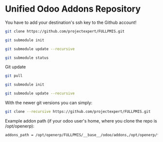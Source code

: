 Unified Odoo Addons Repository
==============================

You have to add your destination's ssh key to the Github account!

```bash
git clone https://github.com/projectexpert/FULLPMIS.git

git submodule init

git submodule update --recursive

git submodule status

```

Git update

```bash
git pull

git submodule init

git submodule update --recursive
```

With the newer git versions you can simply:

```bash
git clone --recursive https://github.com/projectexpert/FULLPMIS.git
```

Example addon path (if your odoo user's home, where you clone the repo is /opt/openerp):

```bash
addons_path = /opt/openerp/FULLPMIS/__base__/odoo/addons,/opt/openerp/fullodoo/__other__/project-expert,/opt/openerp/FULLPMIS,/opt/openerp/FULLPMIS/__oca__/account-financial-reporting,/opt/openerp/FULLPMIS/__oca__/account-financial-tools,/opt/openerp/FULLPMIS/__oca__/account-invoicing,/opt/openerp/FULLPMIS/__oca__/connector-telephony,/opt/openerp/FULLPMIS/__oca__/crm,/opt/openerp/FULLPMIS/__oca__/event,/opt/openerp/FULLPMIS/__oca__/hr-timesheet,/opt/openerp/FULLPMIS/__oca__/knowledge,/opt/openerp/FULLPMIS/__oca__/management-system,/opt/openerp/FULLPMIS/__oca__/manufacturing,/opt/openerp/FULLPMIS/__oca__/odoomrp-wip,/opt/openerp/FULLPMIS/__oca__/partner-contact,/opt/openerp/FULLPMIS/__oca__/product-attribute,/opt/openerp/FULLPMIS/__oca__/project-service,/opt/openerp/FULLPMIS/__oca__/purchase-workflow,/opt/openerp/FULLPMIS/__oca__/reporting-engine,/opt/openerp/FULLPMIS/__oca__/sale-workflow,/opt/openerp/FULLPMIS/__oca__/server-tools,/opt/openerp/FULLPMIS/__oca__/social,/opt/openerp/FULLPMIS/__oca__/web,/opt/openerp/FULLPMIS/__oca__/website
```

